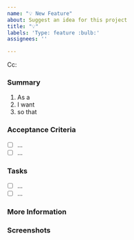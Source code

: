```yaml
---
name: "💡 New Feature"
about: Suggest an idea for this project
title: "💡"
labels: 'Type: feature :bulb:'
assignees: ''

---
```


<!-- These comments automatically delete -->
<!-- **Tip:** Delete parts that are not relevant -->
<!-- Next to Cc:, @ mention users who should be in the loop -->
Cc:

### Summary
<!-- In the summary use the below convention if it fits. The important point is to think about who this change applies to -->
<!-- i.e. the context of the change. This is important information both when thinking about the creation of features (one -->
<!-- feature vs multiple features and when considering the implementation of the feature. -->
<!-- However, if the below structure does not work for the change (it might be because it is a system change), you can delete -->
<!-- the text and enter your own summary -->

1. As a <!-- user concerned by the story -->
2. I want <!-- goal of the story -->
3. so that <!-- reason for the story - this is optional if more details are provided in the description below -->
  
<!-- Description section -->
<!-- This should expand on the above summary if neccessary -->

### Acceptance Criteria
<!-- You should provide a list of criteria to measure if this issue has been satisifed -->
- [ ] ...
- [ ] ...

### Tasks
<!--Add GitHub tasks-->
<!--Link to any issues that need completing before this issue here, e.g. - [] #32 -->
- [ ] ...
- [ ] ...

### More Information
<!-- Add any other context here. -->

### Screenshots
<!-- If applicable, add screenshots to help explain your problem. -->

<!-- Note that if a conversation about this issue is happening, the outcome should be captured here within the issue -->
<!-- description, not in the comments -->
